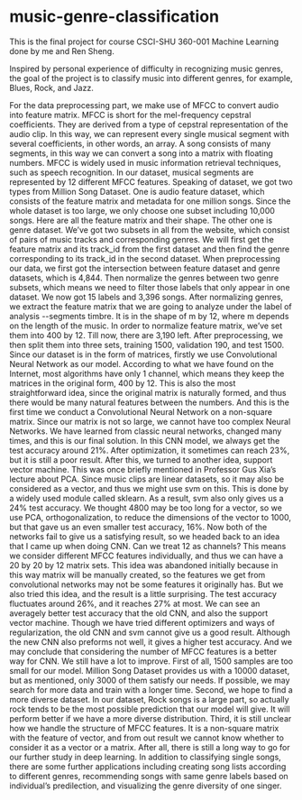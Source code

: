 # music-genre-classification
  This is the final project for course CSCI-SHU 360-001 Machine Learning done by me and Ren Sheng.
  
  Inspired by personal experience of difficulty in recognizing music genres, the goal of the project is to classify music into different genres, for example, Blues, Rock, and Jazz.
  
  For the data preprocessing part, we make use of MFCC to convert audio into feature matrix. MFCC is short for the mel-frequency cepstral coefficients. They are derived from a type of cepstral representation of the audio clip. In this way, we can represent every single musical segment with several coefficients, in other words, an array. A song consists of many segments, in this way we can convert a song into a matrix with floating numbers. MFCC is widely used in music information retrieval techniques, such as speech recognition. In our dataset, musical segments are represented by 12 different MFCC features. 
  Speaking of dataset, we got two types from Million Song Dataset. One is audio feature dataset, which consists of the feature matrix and metadata for one million songs. Since the whole dataset is too large, we only choose one subset including 10,000 songs. Here are all the feature matrix and their shape. The other one is genre dataset. We’ve got two subsets in all from the website, which consist of pairs of music tracks and corresponding genres.
  We will first get the feature matrix and its track_id from the first dataset and then find the genre corresponding to its track_id in the second dataset. 
  When preprocessing our data, we first got the intersection between feature dataset and genre datasets, which is 4,844. Then normalize the genres between two genre subsets, which means we need to filter those labels that only appear in one dataset. We now got 15 labels and 3,396 songs. After normalizing genres, we extract the feature matrix that we are going to analyze under the label of analysis --segments timbre. It is in the shape of m by 12, where m depends on the length of the music. In order to normalize feature matrix, we’ve set them into 400 by 12. Till now, there are 3,190 left. After preprocessing, we then split them into three sets, training 1500, validation 190, and test 1500.
  Since our dataset is in the form of matrices, firstly we use Convolutional Neural Network as our model. According to what we have found on the Internet, most algorithms have only 1 channel, which means they keep the matrices in the original form, 400 by 12. This is also the most straightforward idea, since the original matrix is naturally formed, and thus there would be many natural features between the numbers. And this is the first time we conduct a Convolutional Neural Network on a non-square matrix. Since our matrix is not so large, we cannot have too complex Neural Networks. We have learned from classic neural networks, changed many times, and this is our final solution. In this CNN model, we always get the test accuracy around 21%. After optimization, it sometimes can reach 23%, but it is still a poor result.
  After this, we turned to another idea, support vector machine. This was once briefly mentioned in Professor Gus Xia’s lecture about PCA. Since music clips are linear datasets, so it may also be considered as a vector, and thus we might use svm on this. This is done by a widely used module called sklearn. As a result, svm also only gives us a 24% test accuracy. We thought 4800 may be too long for a vector, so we use PCA, orthogonalization, to reduce the dimensions of the vector to 1000, but that gave us an even smaller test accuracy, 16%.
  Now both of the networks fail to give us a satisfying result, so we headed back to an idea that I came up when doing CNN. Can we treat 12 as channels? This means we consider different MFCC features individually, and thus we can have a 20 by 20 by 12 matrix sets. This idea was abandoned initially because in this way matrix will be manually created, so the features we get from convolutional networks may not be some features it originally has. But we also tried this idea, and the result is a little surprising. The test accuracy fluctuates around 26%, and it reaches 27% at most. We can see an averagely better test accuracy that the old CNN, and also the support vector machine.
  Though we have tried different optimizers and ways of regularization, the old CNN and svm cannot give us a good result. Although the new CNN also preforms not well, it gives a higher test accuracy. And we may conclude that considering the number of MFCC features is a better way for CNN.
  We still have a lot to improve. First of all, 1500 samples are too small for our model. Million Song Dataset provides us with a 10000 dataset, but as mentioned, only 3000 of them satisfy our needs. If possible, we may search for more data and train with a longer time. Second, we hope to find a more diverse dataset. In our dataset, Rock songs is a large part, so actually rock tends to be the most possible prediction that our model will give. It will perform better if we have a more diverse distribution. Third, it is still unclear how we handle the structure of MFCC features. It is a non-square matrix with the feature of vector, and from out result we cannot know whether to consider it as a vector or a matrix. After all, there is still a long way to go for our further study in deep learning.
  In addition to classifying single songs, there are some further applications including creating song lists according to different genres, recommending songs with same genre labels based on individual’s predilection, and visualizing the genre diversity of one singer.
